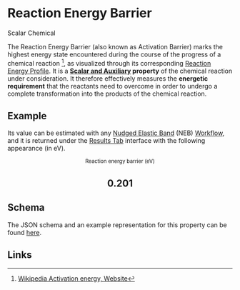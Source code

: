 # Reaction Energy Barrier

<span class="btn badge b-success border-50">Scalar</span> <span class="btn badge b-info border-50">Chemical</span>

The Reaction Energy Barrier (also known as Activation Barrier) marks the highest energy state encountered during the course of the progress of a chemical reaction [^1], as visualized through its corresponding [Reaction Energy Profile](../non-scalar/reaction-energy-profile.md). It is a **[Scalar and Auxiliary](../../properties/classification/general.md) property** of the chemical reaction under consideration. It therefore effectively measures the **energetic requirement** that the reactants need to overcome in order to undergo a complete transformation into the products of the chemical reaction.

## Example

Its value can be estimated with any [Nudged Elastic Band](../../tutorials/dft/chemical/reaction-profile-qe.md) (NEB) [Workflow](../../workflows/overview.md), and it is returned under the [Results Tab](../../jobs/ui/results-tab.md) interface with the following appearance (in eV).

<div class="clearfix">
    <center>
        <div class="chart"><i class="zmdi zmdi-battery-flash zmdi-hc-3x"></i></div>
        <div class="count">
        	<small>Reaction energy barrier (eV)</small>
            <h2>0.201</h2>
        </div>
     </center>
</div>

## Schema 

The JSON schema and an example representation for this property can be found [here](../../properties/data/list.md#reaction-energy-barrier).

## Links

[^1]: [Wikipedia Activation energy, Website](https://en.wikipedia.org/wiki/Activation_energy)
